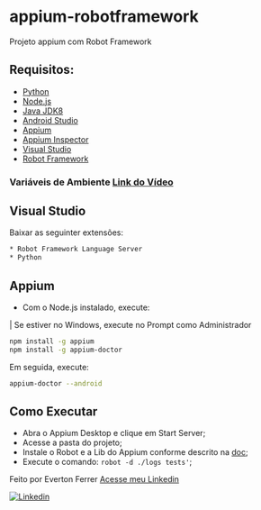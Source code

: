 # appium-robotframework
Projeto appium com Robot Framework

## Requisitos:

* [Python](https://www.python.org/downloads/)
* [Node.js](https://nodejs.org/en/)
* [Java JDK8](http://www.oracle.com/technetwork/pt/java/javase/downloads/jdk8-downloads-2133151.html)
* [Android Studio](https://developer.android.com/studio/index.html?hl=pt-br)
* [Appium](http://appium.io/downloads.html)
* [Appium Inspector](https://github.com/appium/appium-inspector/releases)
* [Visual Studio](https://code.visualstudio.com/)
* [Robot Framework](https://robotframework.org/)

### Variáveis de Ambiente [Link do Vídeo](https://www.youtube.com/watch?v=ZsOq4xoTid0)

## Visual Studio

Baixar as seguinter extensões:

```bash
* Robot Framework Language Server
* Python
```

## Appium

* Com o Node.js instalado, execute:

| Se estiver no Windows, execute no Prompt como Administrador

```bash
npm install -g appium
npm install -g appium-doctor
```

Em seguida, execute:

```bash
appium-doctor --android
```

## Como Executar

* Abra o Appium Desktop e clique em Start Server;
* Acesse a pasta do projeto;
* Instale o Robot e a Lib do Appium conforme descrito na [doc](https://robotframework.org/);
* Execute o comando: ```robot -d ./logs tests'```;

Feito por Everton Ferrer [Acesse meu Linkedin](https://www.linkedin.com/in/everton-ferrer-55903199/)

[![Linkedin](https://img.shields.io/badge/-LinkedIn-595D60?style=flat-square&logo=Linkedin&logoColor=white&link=https://www.linkedin.com/in/nayaraquino//)](https://www.linkedin.com/in/everton-ferrer-55903199/)
